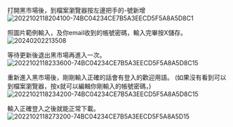 打開黑市場後，到檔案瀏覽器按左邊把手的-號新增
![2022102118204100-74BC04234CE7B5A3EECD5F5A8A5D8C1](https://github.com/alwayskangel/always/assets/3617553/e800827d-e040-45c6-8031-994f3a097aae)

照圖片範例輸入，及你email收到的帳號密碼，輸入完畢按X儲存。
![20240202213508](https://github.com/alwayskangel/always/assets/3617553/7d5e6742-269b-4e5c-9e54-ce8efcecc5a2)

等待更新後退出黑市場再進入一次。
![2022102118233600-74BC04234CE7B5A3EECD5F5A8A5D8C15](https://github.com/alwayskangel/always/assets/3617553/be26741d-0f5b-4b89-bf69-cebed1864f0b)

重新進入黑市場後，剛剛輸入正確的話會有登入的歡迎用語。
(如果沒有看到可以到檔案瀏覽器，按x就可以編輯你剛輸入的帳號密碼，)
![2022102118234200-74BC04234CE7B5A3EECD5F5A8A5D8C15](https://github.com/alwayskangel/always/assets/3617553/976132b8-b869-41be-a62e-0056aa7621c5)

輸入正確登入之後就能正常下載。
![2022102118273200-74BC04234CE7B5A3EECD5F5A8A5D15](https://github.com/alwayskangel/always/assets/3617553/d9e2479b-3bc8-46a2-9faa-cee7457d2e47)



